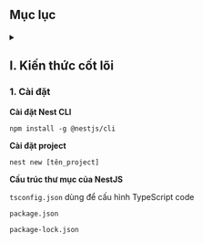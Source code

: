 ## Mục lục

<details>
  <summary></summary>

</details>

## I. Kiến thức cốt lõi
### 1. Cài đặt

**Cài đặt Nest CLI**

```
npm install -g @nestjs/cli
```

**Cài đặt project**

```
nest new [tên_project]
```

**Cấu trúc thư mục của NestJS**

`tsconfig.json` dùng để cấu hình TypeScript code

`package.json`

`package-lock.json`